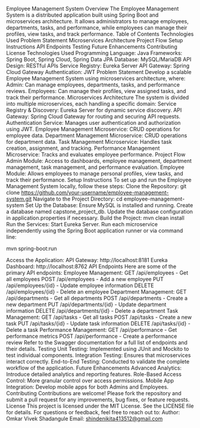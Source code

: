 Employee Management System
Overview
The Employee Management System is a distributed application built using Spring Boot and microservices architecture. It allows administrators to manage employees, departments, tasks, and performance, while employees can manage their profiles, view tasks, and track performance. Table of Contents
Technologies Used Problem Statement Microservices Architecture Project Flow Setup Instructions API Endpoints Testing Future Enhancements Contributing License Technologies Used
Programming Language: Java Frameworks: Spring Boot, Spring Cloud, Spring Data JPA Database: MySQL/MariaDB API Design: RESTful APIs Service Registry: Eureka Server API Gateway: Spring Cloud Gateway Authentication: JWT Problem Statement
Develop a scalable Employee Management System using microservices architecture, where:
Admin: Can manage employees, departments, tasks, and performance reviews. Employees: Can manage their profiles, view assigned tasks, and track their performance. Microservices Architecture
The system is divided into multiple microservices, each handling a specific domain:
Service Registry & Discovery: Eureka Server for dynamic service discovery. API Gateway: Spring Cloud Gateway for routing and securing API requests. Authentication Service: Manages user authentication and authorization using JWT. Employee Management Microservice: CRUD operations for employee data. Department Management Microservice: CRUD operations for department data. Task Management Microservice: Handles task creation, assignment, and tracking. Performance Management Microservice: Tracks and evaluates employee performance. Project Flow
Admin Module: Access to dashboards, employee management, department management, task management, and performance evaluation. Employee Module: Allows employees to manage personal profiles, view tasks, and track their performance. Setup Instructions
To set up and run the Employee Management System locally, follow these steps:
Clone the Repository: git clone https://github.com/your-username/employee-management-system.git
Navigate to the Project Directory:
cd employee-management-system
Set Up the Database:
Ensure MySQL is installed and running. Create a database named capstone_project_db. Update the database configuration in application.properties if necessary. Build the Project:
mvn clean install
Run the Services:
Start Eureka Server. Run each microservice independently using the Spring Boot application runner or via command line:


mvn spring-boot:run
 
Access the Application: API Gateway: http://localhost:8181 Eureka Dashboard: http://localhost:8762 API Endpoints
Here are some of the primary API endpoints:
Employee Management: GET /api/employees - Get all employees POST /api/employees - Add a new employee PUT /api/employees/{id} - Update employee information DELETE /api/employees/{id} - Delete an employee
Department Management: GET /api/departments - Get all departments POST /api/departments - Create a new department PUT /api/departments/{id} - Update department information DELETE /api/departments/{id} - Delete a department
Task Management: GET /api/tasks - Get all tasks POST /api/tasks - Create a new task PUT /api/tasks/{id} - Update task information DELETE /api/tasks/{id} - Delete a task
Performance Management: GET /api/performance - Get performance metrics POST /api/performance - Create a performance review Refer to the Swagger documentation for a full list of endpoints and their details. Testing
Unit Testing: Implemented using JUnit and Mockito to test individual components. Integration Testing: Ensures that microservices interact correctly. End-to-End Testing: Conducted to validate the complete workflow of the application. Future Enhancements
Advanced Analytics: Introduce detailed analytics and reporting features. Role-Based Access Control: More granular control over access permissions. Mobile App Integration: Develop mobile apps for both Admins and Employees. Contributing
Contributions are welcome! Please fork the repository and submit a pull request for any improvements, bug fixes, or feature requests. License
This project is licensed under the MIT License. See the LICENSE file for details.
For questions or feedback, feel free to reach out to:
Author: Omkar Vivek Shadangule Email: shindenikita413512@gmail.com
